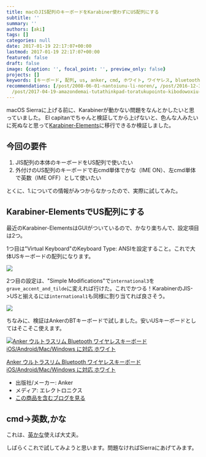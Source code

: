 ```yaml
---
title: macのJIS配列のキーボードをKarabiner使わずにUS配列にする
subtitle: ''
summary: ''
authors: [aki]
tags: []
categories: null
date: 2017-01-19 22:17:07+00:00
lastmod: 2017-01-19 22:17:07+00:00
featured: false
draft: false
image: {caption: '', focal_point: '', preview_only: false}
projects: []
keywords: [キーボード, 配列, us, anker, cmd, ホワイト, ワイヤレス, bluetooth, android, ios]
recommendations: [/post/2008-06-01-nantoiunu-li-noren/, /post/2016-12-30-2016nian-mai-tuteyokatutamono-10xuan/,
  /post/2017-04-19-amazondemai-tutathinkpad-toratukupointo-kibodowoxiu-li-sita/]
---
```

macOS Sierraに上げる前に、Karabinerが動かない問題をなんとかしたいと思っていました。 El capitanでちゃんと検証してから上げないと、色んな人みたいに死ぬなと思って[Karabiner-Elements](https://github.com/tekezo/Karabiner-Elements)に移行できるか検証しました。

## 今回の要件

1. JIS配列の本体のキーボードをUS配列で使いたい
2. 外付けのUS配列のキーボードで右cmd単体でかな（IME ON）、左cmd単体で英数（IME OFF）として使いたい

とくに、1.についての情報がみつからなかったので、実際に試してみた。

## Karabiner-ElementsでUS配列にする

最近のKarabiner-ElementsはGUIがついているので、かなり楽ちんで、設定項目は2つ。

1つ目は"Virtual Keyboard"のKeyboard Type: ANSIを設定すること。これで大体USキーボードの配列になります。

![](/img/2017/01/19/221707/20170119221149.png)

2つ目の設定は、"Simple Modifications"で`international3`を`grave_accent_and_tilde`に変えれば行けた。これでかつる！KarabinerのJIS-\>USと揃えるには`international1`も同様に割り当てれば良さそう。

![](/img/2017/01/19/221707/20170119221202.png)

ちなみに、検証はAnkerのBTキーボードで試しました。安いUSキーボードとしてはそこそこ使えます。

[![Anker ウルトラスリム Bluetooth ワイヤレスキーボード iOS/Android/Mac/Windows に対応 ホワイト](https://images-fe.ssl-images-amazon.com/images/I/41WTGFCs1lL._SL160_.jpg "Anker ウルトラスリム Bluetooth ワイヤレスキーボード iOS/Android/Mac/Windows に対応 ホワイト")](http://www.amazon.co.jp/exec/obidos/ASIN/B00U260UR0/chezou-22/)

[Anker ウルトラスリム Bluetooth ワイヤレスキーボード iOS/Android/Mac/Windows に対応 ホワイト](http://www.amazon.co.jp/exec/obidos/ASIN/B00U260UR0/chezou-22/)

- 出版社/メーカー: Anker
- メディア: エレクトロニクス
- [この商品を含むブログを見る](http://d.hatena.ne.jp/asin/B00U260UR0/chezou-22)

## cmd-\>英数,かな

これは、[英かな](https://ei-kana.appspot.com/)使えば大丈夫。

しばらくこれで試してみようと思います。問題なければSierraにあげてみます。


